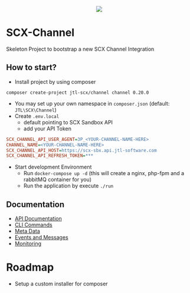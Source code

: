 <div align="center">
  <img src="https://cdn.eazyauction.de/eastatic/scx_logo.png">
</div>

# SCX-Channel

Skeleton Project to bootstrap a new SCX Channel Integration

## How to start?

* Install project by using composer
````
composer create-project jtl-scx/channel channel 0.20.0
````
* You may set up your own namespace in `composer.json` (default: `JTL\SCX\Channel`)
* Create `.env.local`
  * default pointing to SCX Sandbox API
  * add your API Token
````ini
SCX_CHANNEL_API_USER_AGENT=3P_<YOUR-CHANNEL-NAME-HERE>
CHANNEL_NAME=<YOUR-CHANNEL-NAME-HERE>
SCX_CHANNEL_API_HOST=https://scx-sbx.api.jtl-software.com
SCX_CHANNEL_API_REFRESH_TOKEN=***
````
* Start development Environment
  * Run `docker-compose up -d` (this will create a nginx, php-fpm and a rabbitMQ container for you)
  * Run the application by execute `./run`

## Documentation

* [API Documentation](https://scx-sandbox.ui.jtl-software.com/docs/api_channel.html)
* [CLI Commands](docs/010_cli.md)  
* [Meta Data](docs/020_meta_data.md)  
* [Events and Messages](docs/030_event_n_messages.md)  
* [Monitoring](docs/510_monitoring.md)  

# Roadmap

* Setup a custom installer for composer 
 

    
    
